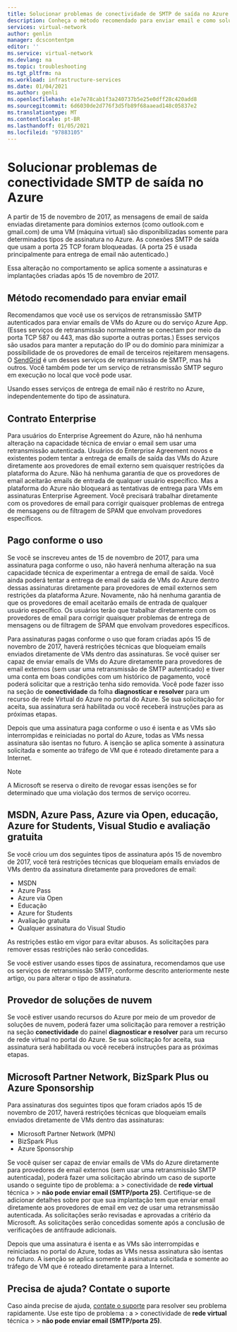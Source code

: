 ```yaml
---
title: Solucionar problemas de conectividade de SMTP de saída no Azure | Microsoft Docs
description: Conheça o método recomendado para enviar email e como solucionar problemas com a conectividade SMTP de saída no Azure.
services: virtual-network
author: genlin
manager: dcscontentpm
editor: ''
ms.service: virtual-network
ms.devlang: na
ms.topic: troubleshooting
ms.tgt_pltfrm: na
ms.workload: infrastructure-services
ms.date: 01/04/2021
ms.author: genli
ms.openlocfilehash: e1e7e78cab1f3a240737b5e25e0dff28c420add8
ms.sourcegitcommit: 6d6030de2d776f3d5fb89f68aaead148c05837e2
ms.translationtype: MT
ms.contentlocale: pt-BR
ms.lasthandoff: 01/05/2021
ms.locfileid: "97883105"
---
```

# <a name="troubleshoot-outbound-smtp-connectivity-problems-in-azure"></a>Solucionar problemas de conectividade SMTP de saída no Azure

A partir de 15 de novembro de 2017, as mensagens de email de saída enviadas diretamente para domínios externos (como outlook.com e gmail.com) de uma VM (máquina virtual) são disponibilizadas somente para determinados tipos de assinatura no Azure. As conexões SMTP de saída que usam a porta 25 TCP foram bloqueadas. (A porta 25 é usada principalmente para entrega de email não autenticado.)

Essa alteração no comportamento se aplica somente a assinaturas e implantações criadas após 15 de novembro de 2017.

## <a name="recommended-method-of-sending-email"></a>Método recomendado para enviar email

Recomendamos que você use os serviços de retransmissão SMTP autenticados para enviar emails de VMs do Azure ou do serviço Azure App. (Esses serviços de retransmissão normalmente se conectam por meio da porta TCP 587 ou 443, mas dão suporte a outras portas.) Esses serviços são usados para manter a reputação do IP ou do domínio para minimizar a possibilidade de os provedores de email de terceiros rejeitarem mensagens. O [SendGrid](https://sendgrid.com/partners/azure/) é um desses serviços de retransmissão de SMTP, mas há outros. Você também pode ter um serviço de retransmissão SMTP seguro em execução no local que você pode usar.

Usando esses serviços de entrega de email não é restrito no Azure, independentemente do tipo de assinatura.

## <a name="enterprise-agreement"></a>Contrato Enterprise

Para usuários do Enterprise Agreement do Azure, não há nenhuma alteração na capacidade técnica de enviar o email sem usar uma retransmissão autenticada. Usuários do Enterprise Agreement novos e existentes podem tentar a entrega de emails de saída das VMs do Azure diretamente aos provedores de email externo sem quaisquer restrições da plataforma do Azure. Não há nenhuma garantia de que os provedores de email aceitarão emails de entrada de qualquer usuário específico. Mas a plataforma do Azure não bloqueará as tentativas de entrega para VMs em assinaturas Enterprise Agreement. Você precisará trabalhar diretamente com os provedores de email para corrigir quaisquer problemas de entrega de mensagens ou de filtragem de SPAM que envolvam provedores específicos.

## <a name="pay-as-you-go"></a>Pago conforme o uso

Se você se inscreveu antes de 15 de novembro de 2017, para uma assinatura paga conforme o uso, não haverá nenhuma alteração na sua capacidade técnica de experimentar a entrega de email de saída. Você ainda poderá tentar a entrega de email de saída de VMs do Azure dentro dessas assinaturas diretamente para provedores de email externos sem restrições da plataforma Azure. Novamente, não há nenhuma garantia de que os provedores de email aceitarão emails de entrada de qualquer usuário específico. Os usuários terão que trabalhar diretamente com os provedores de email para corrigir quaisquer problemas de entrega de mensagens ou de filtragem de SPAM que envolvam provedores específicos.

Para assinaturas pagas conforme o uso que foram criadas após 15 de novembro de 2017, haverá restrições técnicas que bloqueiam emails enviados diretamente de VMs dentro das assinaturas. Se você quiser ser capaz de enviar emails de VMs do Azure diretamente para provedores de email externos (sem usar uma retransmissão de SMTP autenticado) e tiver uma conta em boas condições com um histórico de pagamento, você poderá solicitar que a restrição tenha sido removida. Você pode fazer isso na seção de **conectividade** da folha **diagnosticar e resolver** para um recurso de rede Virtual do Azure no portal do Azure. Se sua solicitação for aceita, sua assinatura será habilitada ou você receberá instruções para as próximas etapas. 

Depois que uma assinatura paga conforme o uso é isenta e as VMs são interrompidas e reiniciadas no portal do Azure, todas as VMs nessa assinatura são isentas no futuro. A isenção se aplica somente à assinatura solicitada e somente ao tráfego de VM que é roteado diretamente para a Internet.

> [!NOTE]
> A Microsoft se reserva o direito de revogar essas isenções se for determinado que uma violação dos termos de serviço ocorreu.

## <a name="msdn-azure-pass-azure-in-open-education-azure-for-students-visual-studio-and-free-trial"></a>MSDN, Azure Pass, Azure via Open, educação, Azure for Students, Visual Studio e avaliação gratuita

Se você criou um dos seguintes tipos de assinatura após 15 de novembro de 2017, você terá restrições técnicas que bloqueiam emails enviados de VMs dentro da assinatura diretamente para provedores de email:
- MSDN
- Azure Pass
- Azure via Open
- Educação
- Azure for Students
- Avaliação gratuita
- Qualquer assinatura do Visual Studio  

As restrições estão em vigor para evitar abusos. As solicitações para remover essas restrições não serão concedidas.

Se você estiver usando esses tipos de assinatura, recomendamos que use os serviços de retransmissão SMTP, conforme descrito anteriormente neste artigo, ou para alterar o tipo de assinatura.

## <a name="cloud-solution-provider"></a>Provedor de soluções de nuvem

Se você estiver usando recursos do Azure por meio de um provedor de soluções de nuvem, poderá fazer uma solicitação para remover a restrição na seção **conectividade** do painel **diagnosticar e resolver** para um recurso de rede virtual no portal do Azure. Se sua solicitação for aceita, sua assinatura será habilitada ou você receberá instruções para as próximas etapas.

## <a name="microsoft-partner-network-bizspark-plus-or-azure-sponsorship"></a>Microsoft Partner Network, BizSpark Plus ou Azure Sponsorship

Para assinaturas dos seguintes tipos que foram criados após 15 de novembro de 2017, haverá restrições técnicas que bloqueiam emails enviados diretamente de VMs dentro das assinaturas:

- Microsoft Partner Network (MPN)
- BizSpark Plus
- Azure Sponsorship

Se você quiser ser capaz de enviar emails de VMs do Azure diretamente para provedores de email externos (sem usar uma retransmissão SMTP autenticada), poderá fazer uma solicitação abrindo um caso de suporte usando o seguinte tipo de problema: a  >  conectividade de **rede virtual** técnica  >    >  **não pode enviar email (SMTP/porta 25)**. Certifique-se de adicionar detalhes sobre por que sua implantação tem que enviar email diretamente aos provedores de email em vez de usar uma retransmissão autenticada. As solicitações serão revisadas e aprovadas a critério da Microsoft. As solicitações serão concedidas somente após a conclusão de verificações de antifraude adicionais. 

Depois que uma assinatura é isenta e as VMs são interrompidas e reiniciadas no portal do Azure, todas as VMs nessa assinatura são isentas no futuro. A isenção se aplica somente à assinatura solicitada e somente ao tráfego de VM que é roteado diretamente para a Internet.

## <a name="need-help-contact-support"></a>Precisa de ajuda? Contate o suporte

Caso ainda precise de ajuda, [contate o suporte](https://portal.azure.com/?#blade/Microsoft_Azure_Support/HelpAndSupportBlade) para resolver seu problema rapidamente. Use este tipo de problema : a  >  conectividade de **rede virtual** técnica  >    >  **não pode enviar email (SMTP/porta 25)**.
